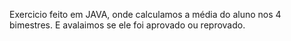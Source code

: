 Exercicio feito em JAVA, onde calculamos a média do aluno nos 4 bimestres. E avalaimos se ele foi aprovado ou reprovado.

